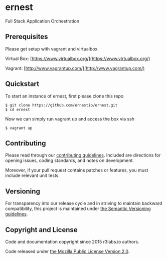 # ernest
Full Stack Application Orchestration


## Prerequisites

Please get setup with vagrant and virtualbox.

Virtual Box: [https://www.virtualbox.org/](https://www.virtualbox.org/)

Vagrant: [http://www.vagrantup.com/](http://www.vagrantup.com/)


## Quickstart

To start an instance of ernest, first please clone this repo

```
$ git clone https://github.com/ernestio/ernest.git
$ cd ernest
```

Now we can simply run vagrant up and access the box via ssh

```
$ vagrant up
```


## Contributing

Please read through our
[contributing guidelines](CONTRIBUTING.md).
Included are directions for opening issues, coding standards, and notes on
development.

Moreover, if your pull request contains patches or features, you must include
relevant unit tests.

## Versioning

For transparency into our release cycle and in striving to maintain backward
compatibility, this project is maintained under
[the Semantic Versioning guidelines](http://semver.org/).

## Copyright and License

Code and documentation copyright since 2015 r3labs.io authors.

Code released under
[the Mozilla Public License Version 2.0](LICENSE).

